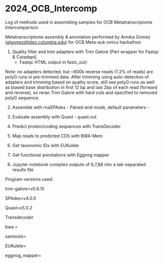 # 2024_OCB_Intercomp
Log of methods used in assembling samples for OCB Metatranscriptome Intercomparison


Metatranscriptome assembly & annotation performed by Annika Gomez (algomez@ldeo.columbia.edu) for OCB Meta-euk omics hackathon 


1. Quality filter and trim adapters with Trim Galore [Perl wrapper for Fastqc & Cutadapt]
   - Fastqc HTML output in fastc_out/

Note: no adapters detected, but ~600k reverse reads (1.2% of reads) are polyG runs in pre-trimmed data. After trimming using auto-detection of adapters and trimming based on quality score, still see polyG runs as well as biased base distribution in first 12 bp and last 2bp of each read (forward and reverse), so reran Trim Galore with hard cuts and specified to removed polyG sequence. 

2. Assemble with rnaSPAdes
        - Paired-end mode, default parameters
        - 

4. Evaluate assembly with Quast
       - quast.out

6. Predict protein/coding sequences with TransDecoder

7. Map reads to predicted CDS with BWA-Mem

8. Get taxonomic IDs with EUKulele
   
9. Get functional annotations with Eggnog mapper
   
10. Jupyter notebook compiles outputs of 6,7,&8 into a tab-separated results file


Program versions used: 

trim-galore=v0.6.10

SPAdes=v4.0.0

Quast=v5.0.2

Transdecoder

bwa = 

samtools=

EUKulele=

eggnog_mapper=
